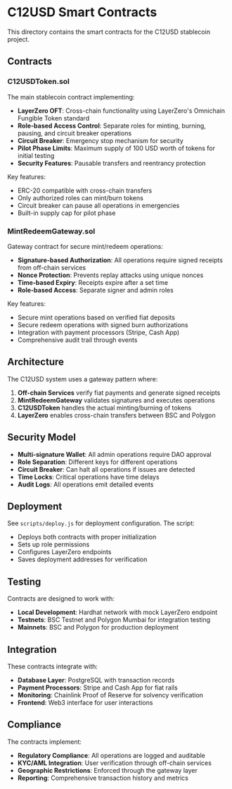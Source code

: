 # C12USD Smart Contracts

This directory contains the smart contracts for the C12USD stablecoin project.

## Contracts

### C12USDToken.sol
The main stablecoin contract implementing:
- **LayerZero OFT**: Cross-chain functionality using LayerZero's Omnichain Fungible Token standard
- **Role-based Access Control**: Separate roles for minting, burning, pausing, and circuit breaker operations
- **Circuit Breaker**: Emergency stop mechanism for security
- **Pilot Phase Limits**: Maximum supply of 100 USD worth of tokens for initial testing
- **Security Features**: Pausable transfers and reentrancy protection

Key features:
- ERC-20 compatible with cross-chain transfers
- Only authorized roles can mint/burn tokens
- Circuit breaker can pause all operations in emergencies
- Built-in supply cap for pilot phase

### MintRedeemGateway.sol
Gateway contract for secure mint/redeem operations:
- **Signature-based Authorization**: All operations require signed receipts from off-chain services
- **Nonce Protection**: Prevents replay attacks using unique nonces
- **Time-based Expiry**: Receipts expire after a set time
- **Role-based Access**: Separate signer and admin roles

Key features:
- Secure mint operations based on verified fiat deposits
- Secure redeem operations with signed burn authorizations
- Integration with payment processors (Stripe, Cash App)
- Comprehensive audit trail through events

## Architecture

The C12USD system uses a gateway pattern where:

1. **Off-chain Services** verify fiat payments and generate signed receipts
2. **MintRedeemGateway** validates signatures and executes operations
3. **C12USDToken** handles the actual minting/burning of tokens
4. **LayerZero** enables cross-chain transfers between BSC and Polygon

## Security Model

- **Multi-signature Wallet**: All admin operations require DAO approval
- **Role Separation**: Different keys for different operations
- **Circuit Breaker**: Can halt all operations if issues are detected
- **Time Locks**: Critical operations have time delays
- **Audit Logs**: All operations emit detailed events

## Deployment

See `scripts/deploy.js` for deployment configuration. The script:
- Deploys both contracts with proper initialization
- Sets up role permissions
- Configures LayerZero endpoints
- Saves deployment addresses for verification

## Testing

Contracts are designed to work with:
- **Local Development**: Hardhat network with mock LayerZero endpoint
- **Testnets**: BSC Testnet and Polygon Mumbai for integration testing
- **Mainnets**: BSC and Polygon for production deployment

## Integration

These contracts integrate with:
- **Database Layer**: PostgreSQL with transaction records
- **Payment Processors**: Stripe and Cash App for fiat rails
- **Monitoring**: Chainlink Proof of Reserve for solvency verification
- **Frontend**: Web3 interface for user interactions

## Compliance

The contracts implement:
- **Regulatory Compliance**: All operations are logged and auditable
- **KYC/AML Integration**: User verification through off-chain services
- **Geographic Restrictions**: Enforced through the gateway layer
- **Reporting**: Comprehensive transaction history and metrics